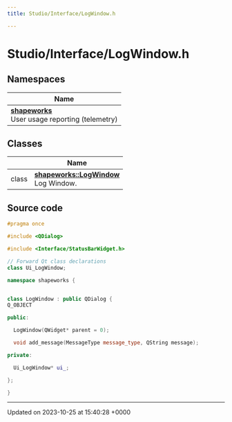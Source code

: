 ```yaml
---
title: Studio/Interface/LogWindow.h

---
```


# Studio/Interface/LogWindow.h



## Namespaces

| Name           |
| -------------- |
| **[shapeworks](../Namespaces/namespaceshapeworks.md)** <br>User usage reporting (telemetry)  |

## Classes

|                | Name           |
| -------------- | -------------- |
| class | **[shapeworks::LogWindow](../Classes/classshapeworks_1_1LogWindow.md)** <br>Log Window.  |




## Source code

```cpp
#pragma once

#include <QDialog>

#include <Interface/StatusBarWidget.h>

// Forward Qt class declarations
class Ui_LogWindow;

namespace shapeworks {


class LogWindow : public QDialog {
Q_OBJECT

public:

  LogWindow(QWidget* parent = 0);

  void add_message(MessageType message_type, QString message);

private:

  Ui_LogWindow* ui_;

};

}
```


-------------------------------

Updated on 2023-10-25 at 15:40:28 +0000
